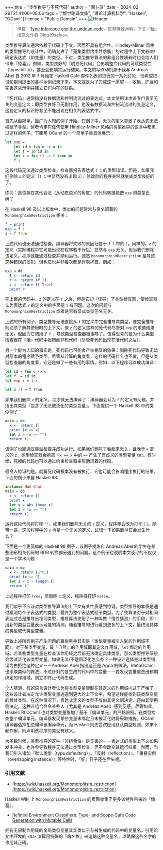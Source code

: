 +++
title = "类型推导与不死代码"
author = "阅卜录"
date = 2024-02-29T21:41:00+08:00
tags = ["姬世略译文集", "理论计算机科学", "Haskell", "OCaml"]
license = "Public Domain"
+++
![Header](d5fceb6532643d0d84ffe09c40c481ecdf59e15a.gif)

 > 
 > 译自：[Type inference and the undead code](https://okmij.org/ftp/Computation/types.html#zombie)。除非特殊声明，下文『我』指原文作者 Oleg Kiselyov。

类型推导算法通常依赖于代码上下文，因而不具有组合性。Hindley-Milner 风格的类型推导的设计中，明确允许了『蒐集类型约束并求解』的过程中上下文影响/确定表达式（如变量）的类型。不过，类型推导算法的非组合性质有时也会给人们带来『惊喜』。例如，类型良好的『明显死代码』会影响整片代码的可赋类型性（typeability），甚至会影响其运行结果。本文的写作动机源于我与 Andreas Abel 自 2012 年 7 月始在 Haskell Cafe 邮件列表的进行的一系列讨论，他希望把讨论期间提出的各种示例记录下来。本文就是为了完成这一愿望－－收集，扩展和完善这些示例并建立它们内在的联系。

『死代码』通常指没有数据流和控制流流过的表达式。本文使用该术语专门表示无关的变量定义：即类型良好且无副作用，也没有数据流和控制流流过的变量定义，这些定义的标识符甚至不能出现在相关的表达式中。

首先从最简单，最广为人知的例子开始。在例子中，无关的定义导致了表达式无法被赋予类型。读者肯定在任何使用 Hindley-Milner 风格的类型推导的语言中都见过这样的例子。下面用 OCaml 的一个简单子集具体展示：

````ocaml
let exp =
    let id = fun u -> u in
    let f = id id in
    let z = fun () -> f true in
    f 1
````

这段代码无法通过类型检查，检查器报告表达式 `f 1` 的类型错误。但是，如果我们删除 `z` 的定义（`f 1` 中显然没有出现 `z`），修改后的程序突然就变成类型良好的了。

练习：是否存在其他合法（从动态语义的角度）的代码转换能使 `exp` 的类型正确？

在 Haskell 98 及以上版本中，类似的问题常常与臭名昭著的 `MonomorphismRestriction` 相关：

````haskell
f = print
exp = f 1
z = f True
````

上述代码也无法通过检查，编译器将失败的原因归咎于 `f 1` 中的 `1`。同样的，`z` 的定义（实际编程中它可能出现在程序若干行后）显然与 `exp` 无关。但当我们删除该定义，程序就能通过检查并顺利运行。诚然 `MonomorphismRestriction` 是导致这种错误的惯犯，但也它也并非每次都是罪魁祸首。例如：

````haskell
exp = do
  f <- return id
  r <- return (f 1)
  z <- return (f True)
  print r
````

在上面的代码中，`z` 的定义在 `r` 之后，但是它却『误导』了类型检查器，使检查器认为表达式 `r` 的定义中的字面量 `1` 有问题。这次的问题与 `MonomorphismRestriction` 或者是否有显式类型签名无关。

上述的所有例子，类型推导无法直接从 `f` 的定义中完全推导其类型，要完全推导则必须了解其使用时的上下文。像 `z` 的定义这样的死代码尽管对 `exp` 的求值结果无关，但因为它调用了 `f` ，导致类型检查器被误导了。值得思考的是为什么类型检查器在『活』代码中报错而非死代码（尽管死代码出现在活代码之后）。

另一个鲜为人知的事实是，死代码也可能会产生相反的效果：删除死代码导致无法对原本的程序赋予类型。尽管从计算的角度看，这样的代码什么也不做，但是从类型检查器的角度看，它还是做了一些有用的事情。例如，以下程序可以成功编译：

````ocaml
let id = fun u -> u
let f  = id id
let exp x = f x

let z () = f True
````

如果我们删除 `z` 的定义，程序就无法编译了：编译器会认为 `f` 的定义有问题，并指出其类型『包含了无法被泛化的类型变量』。下面提供一个 Haskell 98 中的类似例子：

````haskell
main = do
  x <- return []
  print (x == x)
  let z = (x == "")
  return ()
````

该例子也能通过类型检查并成功运行。如果我们删除了看起来无关，且晚于 `x` 定义的 `z`，类型检查器会抱怨『`x == x` 中的 `==` 产生了有歧义的类型变量 `t0`』。有时候，死掉的代码也可以通过约束检查器来帮助活着的代码。

最令人惊讶的是，就算死代码根本没有被执行，它也可能会影响程序执行的结果。下面的例子来自 Haskell 98:

````haskell
instance Num Char
main = do
  x <- return []
  print x
  let y = abs (head x)
  let z = (x == "")
  return ()
````

运行这段代码将打印 `""`，如果我们删除无关的 `z` 定义，程序却会改为打印 `[]`。顺带一提，这段程序中的 `y` 也是一个无关的定义，试想一下如果删掉它会发生什么？ 

下面是一个更简单的 Haskell 98 例子，该例子提炼自 Andreas Abel 的学生在某些图形相关代码的 RGB 转换部分遇到的问题。这个例子也说明本文谈论的不仅仅是一个学术问题：

````haskell
main = do
  x <- return (2^65)
  print (x == 0)
  let z = x > length []
  return ()
````

上述程序打印 `True`，若删除 `z` 定义，程序将打印 `False`。 

我们似乎不应该对类型推导算法的上下文有关性质感到惊讶。类型推导的本质是通过猜测每个子表达式的类型，最终为整个表达式赋予类型。为了使算法对于对相同表达式总是推导出相同类型，推导算法使用了一种叫做『惰性猜测』的手段，即：用新的类型变量表示可能的猜测，随着推导的进行看到更多的上下文，最终用具体的类型取代类型变量。

导致上述所有例子产生问题的幕后黑手其实是『类型变量被引入到的作用域不同』。对于某类型变量，最『自然』的作用域即其定义作用域，`let` 绑定的作用域。若某些类型变量在检查该作用域之后都无法确定具体类型，那么类型推导系统会尝试泛化该类型变量。如果无法/不适用泛化怎么办？一种设计选择是以类型错误为由拒绝这种定义－－Andreas Abel 指出这正是 Agda 的做法。MetaOCaml 也采取类似的做法，不过针对的是生成的代码中的变量－－若发现变量逃逸出预期绑定的作用域，则立即终止代码生成。

个人猜测，有的语言设计者认为将类型变量限制在其定义的作用域内过于严格了。这些设计者决定允许类型变量逃逸到更大的上下文中，希望这样能找到该类型变量的具体类型。在这种情况下，表达式定义的类型不仅由其定义侧决定，还由其使用侧决定。这种非组合性令某些人（尤其是 Andreas Abel）感到反感。尽管如此，Haskell 和 OCaml 也对类型变量施加了基于『编译单元』的严格限制。在类型检查整个编译单元，编译器发现某些变量未绑定且未被泛化时将采取措施。OCaml 编译器选择拒绝编译该编译单元，而 Haskell 则先尝试应用默认类型规则，如果不起作用，则声明该程序的类型有歧义。

大多数时候，类型推导的这种『非组合性』是无害的－－表达式的类型上下文如果发生冲突，也许会导致程序无法通过类型检查，但不会改变其运行结果。然而，当我们引入诸如『默认类型（type defaulting）』、『反射（reflection）』、『重叠实例（overlapping instance）』等特性时，『好』日子还在后头呢。

### 引用文献

* [https://wiki.haskell.org/Monomorphism_restriction](https://wiki.haskell.org/Monomorphism_restriction)

Haskell Wiki 上 `MonomorphismRestriction` 的页面收集了更多该特性带来的『惊喜』。 

* [Refined Environment Classifiers: Type- and Scope-Safe Code Generation with Mutable Cells ](https://okmij.org/ftp/meta-programming/calculi.html#refined-classif)

拥有无限制作用域的全局类型变量其实类似于与被生成的代码中的变量名。引用论文中开发的 `<NJ>` 演算用特殊的『命名堆』来追踪这种变量名，以确保这些名字的作用域正确。
